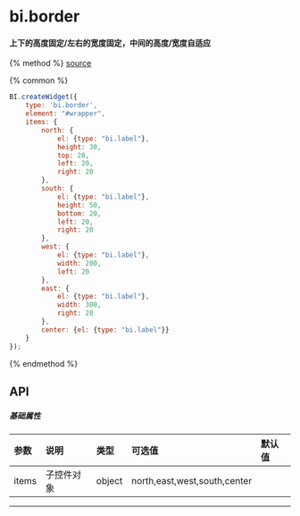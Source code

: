 # bi.border

#### 上下的高度固定/左右的宽度固定，中间的高度/宽度自适应

{% method %}
[source](https://jsfiddle.net/fineui/qtdsdegp/)

{% common %}
```javascript
BI.createWidget({
    type: 'bi.border',
    element: "#wrapper",
    items: {
        north: {
            el: {type: "bi.label"},
            height: 30,
            top: 20,
            left: 20,
            right: 20
        },
        south: {
            el: {type: "bi.label"},
            height: 50,
            bottom: 20,
            left: 20,
            right: 20
        },
        west: {
            el: {type: "bi.label"},
            width: 200,
            left: 20
        },
        east: {
            el: {type: "bi.label"},
            width: 300,
            right: 20
        },
        center: {el: {type: "bi.label"}}
    }
});

```

{% endmethod %}


## API
##### 基础属性

| 参数    | 说明                           | 类型       | 可选值 | 默认值
| :------ |:-------------                  | :-----     | :----|:----
| items | 子控件对象     |    object | north,east,west,south,center |  | |

---